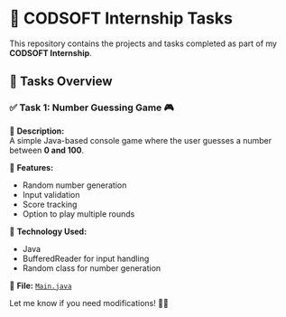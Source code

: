 # 🌟 CODSOFT Internship Tasks  

This repository contains the projects and tasks completed as part of my **CODSOFT Internship**.  



## 📌 **Tasks Overview**  

### ✅ Task 1: Number Guessing Game 🎮  
🔹 **Description:**  
A simple Java-based console game where the user guesses a number between **0 and 100**.  

🔹 **Features:**  
- Random number generation  
- Input validation  
- Score tracking  
- Option to play multiple rounds  

🔹 **Technology Used:**  
- Java  
- BufferedReader for input handling  
- Random class for number generation  

📂 **File:** [`Main.java`](./Main.java)  


Let me know if you need modifications! 🚀😊
